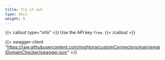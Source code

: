 ```yaml
---
title: Try it out
type: docs
weight: 9
---
```


{{< callout type="info" >}}
  Use the API key `free`.
{{< /callout >}}

{{< swagger-client "https://raw.githubusercontent.com/mightora/customConnectors/main/emailDomainChecker/swagger.json" >}}
